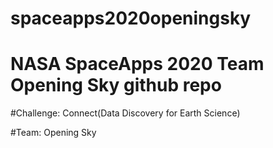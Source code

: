 # spaceapps2020openingsky

# NASA SpaceApps 2020 Team Opening Sky github repo

#Challenge: Connect(Data Discovery for Earth Science)

#Team: Opening Sky
